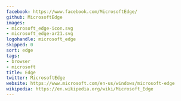```yaml
---
facebook: https://www.facebook.com/MicrosoftEdge/
github: MicrosoftEdge
images:
- microsoft_edge-icon.svg
- microsoft_edge-ar21.svg
logohandle: microsoft_edge
skipped: 0
sort: edge
tags:
- browser
- microsoft
title: Edge
twitter: MicrosoftEdge
website: https://www.microsoft.com/en-us/windows/microsoft-edge
wikipedia: https://en.wikipedia.org/wiki/Microsoft_Edge
---
```


